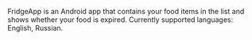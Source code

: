 FridgeApp is an Android app that contains your food items in the list and shows whether your food is expired.
Currently supported languages: English, Russian.
